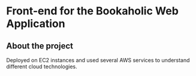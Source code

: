 # Front-end for the Bookaholic Web Application

## About the project
Deployed on EC2 instances and used several AWS services to understand different cloud technologies. 

